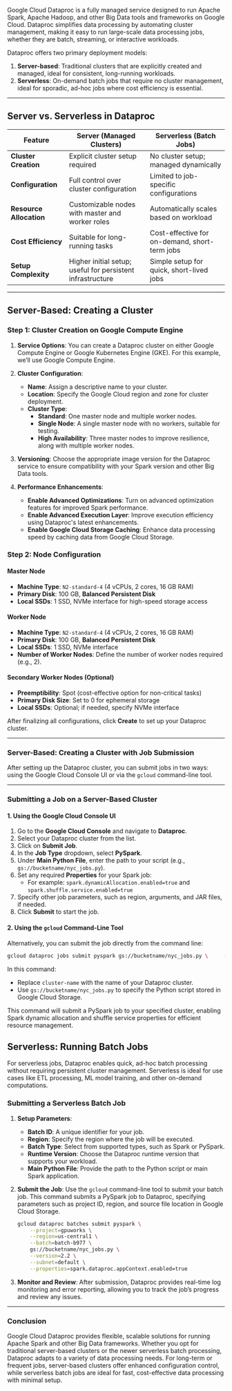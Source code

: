 Google Cloud Dataproc is a fully managed service designed to run Apache Spark, Apache Hadoop, and other Big Data tools and frameworks on Google Cloud. Dataproc simplifies data processing by automating cluster management, making it easy to run large-scale data processing jobs, whether they are batch, streaming, or interactive workloads. 

Dataproc offers two primary deployment models:

1. **Server-based**: Traditional clusters that are explicitly created and managed, ideal for consistent, long-running workloads.
2. **Serverless**: On-demand batch jobs that require no cluster management, ideal for sporadic, ad-hoc jobs where cost efficiency is essential.

---

## Server vs. Serverless in Dataproc

| Feature               | Server (Managed Clusters)                                  | Serverless (Batch Jobs)                            |
|-----------------------|------------------------------------------------------------|----------------------------------------------------|
| **Cluster Creation**  | Explicit cluster setup required                            | No cluster setup; managed dynamically              |
| **Configuration**     | Full control over cluster configuration                    | Limited to job-specific configurations             |
| **Resource Allocation** | Customizable nodes with master and worker roles          | Automatically scales based on workload             |
| **Cost Efficiency**   | Suitable for long-running tasks                            | Cost-effective for on-demand, short-term jobs      |
| **Setup Complexity**  | Higher initial setup; useful for persistent infrastructure | Simple setup for quick, short-lived jobs           |

---

## Server-Based: Creating a Cluster

### Step 1: Cluster Creation on Google Compute Engine

1. **Service Options**: You can create a Dataproc cluster on either Google Compute Engine or Google Kubernetes Engine (GKE). For this example, we’ll use Google Compute Engine.

2. **Cluster Configuration**:
   - **Name**: Assign a descriptive name to your cluster.
   - **Location**: Specify the Google Cloud region and zone for cluster deployment.
   - **Cluster Type**:
     - **Standard**: One master node and multiple worker nodes.
     - **Single Node**: A single master node with no workers, suitable for testing.
     - **High Availability**: Three master nodes to improve resilience, along with multiple worker nodes.

3. **Versioning**: Choose the appropriate image version for the Dataproc service to ensure compatibility with your Spark version and other Big Data tools.

4. **Performance Enhancements**:
   - **Enable Advanced Optimizations**: Turn on advanced optimization features for improved Spark performance.
   - **Enable Advanced Execution Layer**: Improve execution efficiency using Dataproc's latest enhancements.
   - **Enable Google Cloud Storage Caching**: Enhance data processing speed by caching data from Google Cloud Storage.

### Step 2: Node Configuration

#### Master Node
   - **Machine Type**: `N2-standard-4` (4 vCPUs, 2 cores, 16 GB RAM)
   - **Primary Disk**: 100 GB, **Balanced Persistent Disk**
   - **Local SSDs**: 1 SSD, NVMe interface for high-speed storage access

#### Worker Node
   - **Machine Type**: `N2-standard-4` (4 vCPUs, 2 cores, 16 GB RAM)
   - **Primary Disk**: 100 GB, **Balanced Persistent Disk**
   - **Local SSDs**: 1 SSD, NVMe interface
   - **Number of Worker Nodes**: Define the number of worker nodes required (e.g., 2).

#### Secondary Worker Nodes (Optional)
   - **Preemptibility**: Spot (cost-effective option for non-critical tasks)
   - **Primary Disk Size**: Set to 0 for ephemeral storage
   - **Local SSDs**: Optional; if needed, specify NVMe interface

After finalizing all configurations, click **Create** to set up your Dataproc cluster.

---
### Server-Based: Creating a Cluster with Job Submission

After setting up the Dataproc cluster, you can submit jobs in two ways: using the Google Cloud Console UI or via the `gcloud` command-line tool.

---

### Submitting a Job on a Server-Based Cluster

#### 1. **Using the Google Cloud Console UI**

1. Go to the **Google Cloud Console** and navigate to **Dataproc**.
2. Select your Dataproc cluster from the list.
3. Click on **Submit Job**.
4. In the **Job Type** dropdown, select **PySpark**.
5. Under **Main Python File**, enter the path to your script (e.g., `gs://bucketname/nyc_jobs.py`).
6. Set any required **Properties** for your Spark job:
    - For example: `spark.dynamicAllocation.enabled=true` and `spark.shuffle.service.enabled=true`
7. Specify other job parameters, such as region, arguments, and JAR files, if needed.
8. Click **Submit** to start the job.

#### 2. **Using the `gcloud` Command-Line Tool**

Alternatively, you can submit the job directly from the command line:

```bash
gcloud dataproc jobs submit pyspark gs://bucketname/nyc_jobs.py \     --cluster=cluster-name \     --region=us-central1 \     --properties="spark.dynamicAllocation.enabled=true,spark.shuffle.service.enabled=true"

```

In this command:
- Replace `cluster-name` with the name of your Dataproc cluster.
- Use `gs://bucketname/nyc_jobs.py` to specify the Python script stored in Google Cloud Storage.

This command will submit a PySpark job to your specified cluster, enabling Spark dynamic allocation and shuffle service properties for efficient resource management.


## Serverless: Running Batch Jobs

For serverless jobs, Dataproc enables quick, ad-hoc batch processing without requiring persistent cluster management. Serverless is ideal for use cases like ETL processing, ML model training, and other on-demand computations.

### Submitting a Serverless Batch Job

1. **Setup Parameters**:
   - **Batch ID**: A unique identifier for your job.
   - **Region**: Specify the region where the job will be executed.
   - **Batch Type**: Select from supported types, such as Spark or PySpark.
   - **Runtime Version**: Choose the Dataproc runtime version that supports your workload.
   - **Main Python File**: Provide the path to the Python script or main Spark application.

2. **Submit the Job**:
   Use the `gcloud` command-line tool to submit your batch job. This command submits a PySpark job to Dataproc, specifying parameters such as project ID, region, and source file location in Google Cloud Storage.

   ```bash
   gcloud dataproc batches submit pyspark \
       --project=gpuworks \
       --region=us-central1 \
       --batch=batch-b977 \
       gs://bucketname/nyc_jobs.py \
       --version=2.2 \
       --subnet=default \
       --properties=spark.dataproc.appContext.enabled=true
   ```

3. **Monitor and Review**:
   After submission, Dataproc provides real-time log monitoring and error reporting, allowing you to track the job’s progress and review any issues.

---

### Conclusion

Google Cloud Dataproc provides flexible, scalable solutions for running Apache Spark and other Big Data frameworks. Whether you opt for traditional server-based clusters or the newer serverless batch processing, Dataproc adapts to a variety of data processing needs. For long-term or frequent jobs, server-based clusters offer enhanced configuration control, while serverless batch jobs are ideal for fast, cost-effective data processing with minimal setup.

